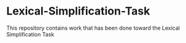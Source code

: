 # Lexical-Simplification-Task
This repository contains work that has been done toward the Lexical Simplification Task
